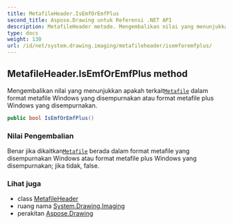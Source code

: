```yaml
---
title: MetafileHeader.IsEmfOrEmfPlus
second_title: Aspose.Drawing untuk Referensi .NET API
description: MetafileHeader metode. Mengembalikan nilai yang menunjukkan apakah terkaitMetafile dalam format metafile Windows yang disempurnakan atau format metafile plus Windows yang disempurnakan.
type: docs
weight: 130
url: /id/net/system.drawing.imaging/metafileheader/isemforemfplus/
---
```

## MetafileHeader.IsEmfOrEmfPlus method

Mengembalikan nilai yang menunjukkan apakah terkait[`Metafile`](../../metafile/) dalam format metafile Windows yang disempurnakan atau format metafile plus Windows yang disempurnakan.

```csharp
public bool IsEmfOrEmfPlus()
```

### Nilai Pengembalian

Benar jika dikaitkan[`Metafile`](../../metafile/) berada dalam format metafile yang disempurnakan Windows atau format metafile plus Windows yang disempurnakan; jika tidak, false.

### Lihat juga

* class [MetafileHeader](../)
* ruang nama [System.Drawing.Imaging](../../metafileheader/)
* perakitan [Aspose.Drawing](../../../)


